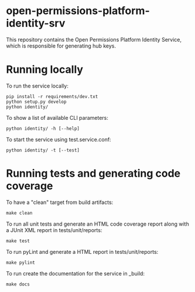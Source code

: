 open-permissions-platform-identity-srv
======================================

This repository contains the Open Permissions Platform Identity Service, which is responsible for generating hub keys.

Running locally
===============
To run the service locally:

```
pip install -r requirements/dev.txt
python setup.py develop
python identity/
```

To show a list of available CLI parameters:

```
python identity/ -h [--help]
```

To start the service using test.service.conf:

```
python identity/ -t [--test]
```

Running tests and generating code coverage
==========================================
To have a "clean" target from build artifacts:

```
make clean
```

To run all unit tests and generate an HTML code coverage report along with a
JUnit XML report in tests/unit/reports:

```
make test
```

To run pyLint and generate a HTML report in tests/unit/reports:

```
make pylint
```

To run create the documentation for the service in _build:

```
make docs
```
